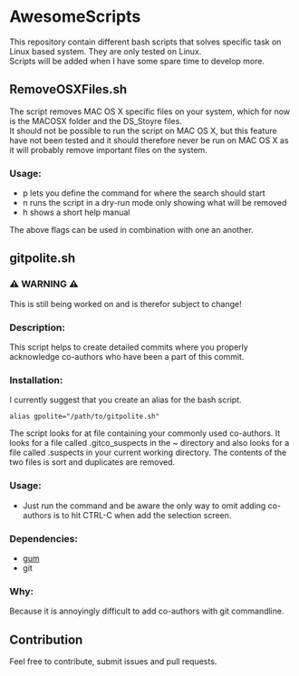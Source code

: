# AwesomeScripts
This repository contain different bash scripts that solves specific task on Linux based system. They are only tested on Linux.  
Scripts will be added when I have some spare time to develop more.  

## RemoveOSXFiles.sh
The script removes MAC OS X specific files on your system, which for now is the MACOSX folder and the DS\_Stoyre files.  
It should not be possible to run the script on MAC OS X, but this feature have not been tested and it should therefore never be run on MAC OS X as it will probably remove important files on the system.  

### Usage:  
 - p lets you define the command for where the search should start  
 - n runs the script in a dry-run mode only showing what will be removed  
 - h shows a short help manual  

The above flags can be used in combination with one an another.  

## gitpolite.sh
### ⚠️ WARNING ⚠️
This is still being worked on and is therefor subject to change!

### Description:
This script helps to create detailed commits where you properly acknowledge co-authors who have been a part of this commit.

### Installation:
I currently suggest that you create an alias for the bash script.
```
alias gpolite="/path/to/gitpolite.sh"
```

The script looks for at file containing your commonly used co-authors. It looks for a file called .gitco_suspects in the ~ directory and also looks for a file called .suspects in your current working directory. The contents of the two files is sort and duplicates are removed.

### Usage:
 - Just run the command and be aware the only way to omit adding co-authors is to hit CTRL-C when add the selection screen.

### Dependencies:
 - [gum](https://github.com/charmbracelet/gum)
 - git
 
### Why:
Because it is annoyingly difficult to add co-authors with git commandline.

## Contribution  
Feel free to contribute, submit issues and pull requests.
